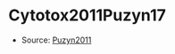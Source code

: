 <a name="material" />

# Cytotox2011Puzyn17
<script type="application/ld+json">
  {
    "@context": "https://schema.org/",
    "@type": "ChemicalSubstance",
    "http://purl.org/dc/terms/conformsTo":
      {
        "@type": "CreativeWork",
        "@id": "https://bioschemas.org/profiles/ChemicalSubstance/0.4-RELEASE/"
      },
    "@id": "https://egonw.github.io/nanowiki/nanowiki17.html#material",
    "name": "Cytotox2011Puzyn17",
    "sameAs": "http://127.0.0.1/mediawiki/index.php/Special:URIResolver/Cytotox2011Puzyn17"
  }
</script>


* Source: [Puzyn2011](http://127.0.0.1/mediawiki/index.php/Special:URIResolver/Puzyn2011)
